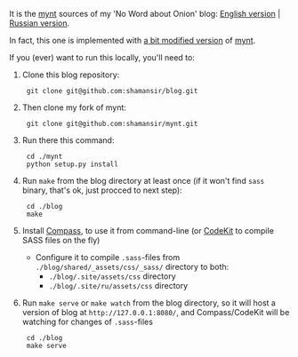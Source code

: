 It is the [mynt](http://mynt.mirroredwhite.com/) sources of my 'No Word about Onion' blog: [English version](http://shamansir.github.com/blog) | [Russian version](http://shamansir.github.com/blog/ru).

In fact, this one is implemented with [a bit modified version](https://github.com/shamansir/mynt) of [mynt](http://mynt.mirroredwhite.com/).

If you (ever) want to run this locally, you'll need to:

1. Clone this blog repository:

        git clone git@github.com:shamansir/blog.git

1. Then clone my fork of mynt:

        git clone git@github.com:shamansir/mynt.git

1. Run there this command:

        cd ./mynt
        python setup.py install

1. Run `make` from the blog directory at least once (if it won't find `sass` binary, that's ok, just procced to next step):

        cd ./blog
        make

1. Install [Compass](http://compass-style.org/), to use it from command-line (or [CodeKit](https://incident57.com/codekit/) to compile SASS files on the fly)

    * Configure it to compile `.sass`-files from `./blog/shared/_assets/css/_sass/` directory to both:
        * `./blog/.site/assets/css` directory
        * `./blog/.site/ru/assets/css` directory

1. Run `make serve` or `make watch` from the blog directory, so it will host a version of blog at `http://127.0.0.1:8080/`, and Compass/CodeKit will be watching for changes of `.sass`-files

        cd ./blog
        make serve
